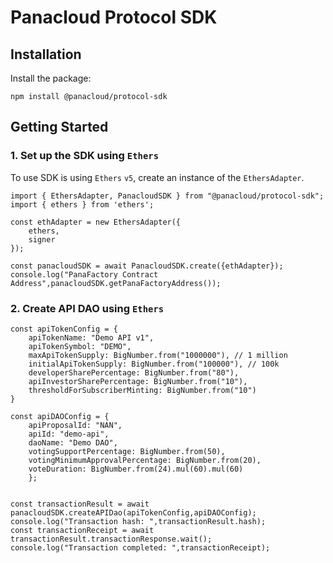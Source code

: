 # Panacloud Protocol SDK


## Installation

Install the package:

```shell
npm install @panacloud/protocol-sdk
```

## Getting Started

### 1. Set up the SDK using `Ethers`

To use SDK is using `Ethers` `v5`, create an instance of the `EthersAdapter`.
```JS
import { EthersAdapter, PanacloudSDK } from "@panacloud/protocol-sdk";
import { ethers } from 'ethers';

const ethAdapter = new EthersAdapter({
    ethers,
    signer
});

const panacloudSDK = await PanacloudSDK.create({ethAdapter});
console.log("PanaFactory Contract Address",panacloudSDK.getPanaFactoryAddress());
```

### 2. Create API DAO using `Ethers`

```JS
const apiTokenConfig = {
    apiTokenName: "Demo API v1",
    apiTokenSymbol: "DEMO",
    maxApiTokenSupply: BigNumber.from("1000000"), // 1 million
    initialApiTokenSupply: BigNumber.from("100000"), // 100k
    developerSharePercentage: BigNumber.from("80"),
    apiInvestorSharePercentage: BigNumber.from("10"),
    thresholdForSubscriberMinting: BigNumber.from("10")
}

const apiDAOConfig = {
    apiProposalId: "NAN",
    apiId: "demo-api",
    daoName: "Demo DAO",
    votingSupportPercentage: BigNumber.from(50),
    votingMinimumApprovalPercentage: BigNumber.from(20),
    voteDuration: BigNumber.from(24).mul(60).mul(60)
    };


const transactionResult = await panacloudSDK.createAPIDao(apiTokenConfig,apiDAOConfig);
console.log("Transaction hash: ",transactionResult.hash);
const transactionReceipt = await transactionResult.transactionResponse.wait();
console.log("Transaction completed: ",transactionReceipt);
```